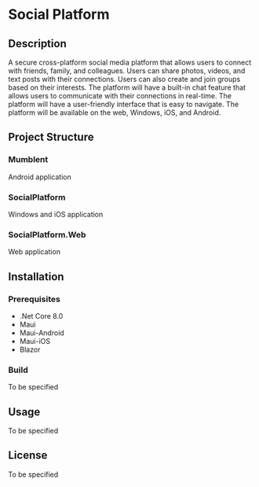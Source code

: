 # Social Platform

## Description
A secure cross-platform social media platform that allows users to connect with friends, family, and colleagues. 
Users can share photos, videos, and text posts with their connections. 
Users can also create and join groups based on their interests. 
The platform will have a built-in chat feature that allows users to communicate with their connections in real-time. 
The platform will have a user-friendly interface that is easy to navigate. 
The platform will be available on the web, Windows, iOS, and Android.
## Project Structure
### Mumblent
Android application
### SocialPlatform
Windows and iOS application
### SocialPlatform.Web
Web application
## Installation
### Prerequisites
- .Net Core 8.0
- Maui
- Maui-Android
- Maui-iOS
- Blazor
### Build
To be specified
## Usage
To be specified
## License
To be specified